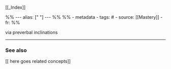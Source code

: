 
[[_Index]]

%% ---
alias: [" "]
--- %%
%% - metadata
	- tags: #
	- source: [[Mastery]]
	- fr: 
%%

via preverbal inclinations

-------------
### See also
[[ here goes related concepts]]

